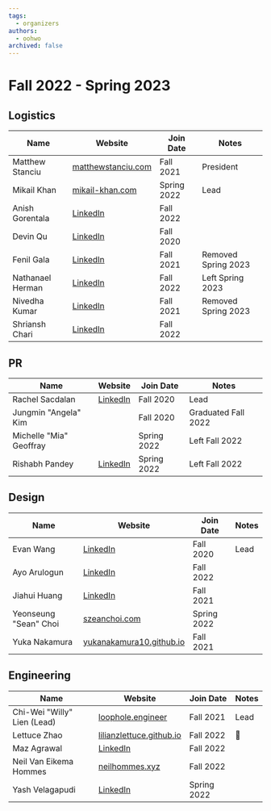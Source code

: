 ```yaml
---
tags:
  - organizers
authors:
  - oohwo
archived: false
---
```

# Fall 2022 - Spring 2023

## Logistics
<table>
    <thead>
        <tr>
            <th>Name</th>
            <th>Website</th>
            <th>Join Date</th>
            <th>Notes</th>
        </tr>
    </thead>
    <tbody>
        <tr>
            <td>Matthew Stanciu</td>
            <td><a href="https://www.matthewstanciu.com">matthewstanciu.com</a></td>
            <td>Fall 2021</td>
            <td>President</td>
        </tr>
        <tr>
            <td>Mikail Khan</td>
            <td><a href="https://mikail-khan.com">mikail-khan.com</a></td>
            <td>Spring 2022</td>
            <td>Lead</td>
        </tr>
        <tr>
            <td>Anish Gorentala</td>
            <td><a href="https://www.linkedin.com/in/anish-g/">LinkedIn</a></td>
            <td>Fall 2022</td>
            <td></td>
        </tr>
        <tr>
            <td>Devin Qu</td>
            <td><a href="https://www.linkedin.com/in/devinqu/">LinkedIn</a></td>
            <td>Fall 2020</td>
            <td></td>
        </tr>
        <tr>
            <td>Fenil Gala</td>
            <td><a href="https://www.linkedin.com/in/fen-gala/">LinkedIn</a></td>
            <td>Fall 2021</td>
            <td>Removed Spring 2023</td>
        </tr>
        <tr>
            <td>Nathanael Herman</td>
            <td><a href="">LinkedIn</a></td>
            <td>Fall 2022</td>
            <td>Left Spring 2023</td>
        </tr>
        <tr>
            <td>Nivedha Kumar</td>
            <td><a href="https://www.linkedin.com/in/nivedha-kumar-36b92a1a0/">LinkedIn</a></td>
            <td>Fall 2021</td>
            <td>Removed Spring 2023</td>
        </tr>
        <tr>
            <td>Shriansh Chari</td>
            <td><a href="https://www.linkedin.com/in/shriansh-chari/">LinkedIn</a></td>
            <td>Fall 2022</td>
            <td></td>
        </tr>
    </tbody>
</table>

## PR
<table>
    <thead>
        <tr>
            <th>Name</th>
            <th>Website</th>
            <th>Join Date</th>
            <th>Notes</th>
        </tr>
    </thead>
    <tbody>
        <tr>
            <td>Rachel Sacdalan</td>
            <td><a href="https://www.linkedin.com/in/rsacdalan02/">LinkedIn</a></td>
            <td>Fall 2020</td>
            <td>Lead</td>
        </tr>
        <tr>
            <td>Jungmin &quot;Angela&quot; Kim</td>
            <td></td>
            <td>Fall 2020</td>
            <td>Graduated Fall 2022</td>
        </tr>
        <tr>
            <td>Michelle &quot;Mia&quot; Geoffray</td>
            <td></td>
            <td>Spring 2022</td>
            <td>Left Fall 2022</td>
        </tr>
        <tr>
            <td>Rishabh Pandey</td>
            <td><a href="https://www.linkedin.com/in/pandey-rishabh/">LinkedIn</a></td>
            <td>Spring 2022</td>
            <td>Left Fall 2022</td>
        </tr>
    </tbody>
</table>

## Design
<table>
    <thead>
        <tr>
            <th>Name</th>
            <th>Website</th>
            <th>Join Date</th>
            <th>Notes</th>
        </tr>
    </thead>
    <tbody>
        <tr>
            <td>Evan Wang</td>
            <td><a href="https://www.linkedin.com/in/wangej/">LinkedIn</a></td>
            <td>Fall 2020</td>
            <td>Lead</td>
        </tr>
        <tr>
            <td>Ayo Arulogun</td>
            <td><a href="https://www.linkedin.com/in/shola-arulogun/">LinkedIn</a></td>
            <td>Fall 2022</td>
            <td></td>
        </tr>
        <tr>
            <td>Jiahui Huang</td>
            <td><a href="https://www.linkedin.com/in/jiahui--huang/">LinkedIn</a></td>
            <td>Fall 2021</td>
            <td></td>
        </tr>
        <tr>
            <td>Yeonseung &quot;Sean&quot; Choi</td>
            <td><a href="http://szeanchoi.com/">szeanchoi.com</a></td>
            <td>Spring 2022</td>
            <td></td>
        </tr>
        <tr>
            <td>Yuka Nakamura</td>
            <td><a href="https://yukanakamura10.github.io/">yukanakamura10.github.io</a></td>
            <td>Fall 2021</td>
            <td></td>
        </tr>
    </tbody>
</table>

## Engineering
<table>
    <thead>
        <tr>
            <th>Name</th>
            <th>Website</th>
            <th>Join Date</th>
            <th>Notes</th>
        </tr>
    </thead>
    <tbody>
        <tr>
            <td>Chi-Wei &quot;Willy&quot; Lien (Lead)</td>
            <td><a href="https://www.loophole.engineer">loophole.engineer</a></td>
            <td>Fall 2021</td>
            <td>Lead</td>
        </tr>
        <tr>
            <td>Lettuce Zhao</td>
            <td><a href="https://lilianzlettuce.github.io">lilianzlettuce.github.io</a></td>
            <td>Fall 2022</td>
            <td>🥬</td>
        </tr>
        <tr>
            <td>Maz Agrawal</td>
            <td><a href="https://www.linkedin.com/in/mazagrawal/">LinkedIn</a></td>
            <td>Fall 2022</td>
            <td></td>
        </tr>
        <tr>
            <td>Neil Van Eikema Hommes</td>
            <td><a href="https://neilhommes.xyz">neilhommes.xyz</a></td>
            <td>Fall 2022</td>
            <td></td>
        </tr>
        <tr>
            <td>Yash Velagapudi</td>
            <td><a href="https://www.linkedin.com/in/yash-velagapudi/">LinkedIn</a></td>
            <td>Spring 2022</td>
            <td></td>
        </tr>
    </tbody>
</table>
